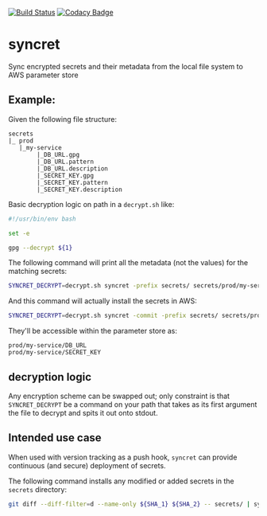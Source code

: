 [![Build Status](https://travis-ci.com/energyhub/syncret.svg?token=6cjLqNNpxhcANoBNSgPt&branch=master)](https://travis-ci.com/energyhub/syncret) [![Codacy Badge](https://api.codacy.com/project/badge/Grade/59d3c3383b80449cbce990aba07ea929)](https://www.codacy.com?utm_source=github.com&amp;utm_medium=referral&amp;utm_content=energyhub/syncret&amp;utm_campaign=Badge_Grade)

# syncret

Sync encrypted secrets and their metadata from the local file system to AWS parameter store


## Example:
Given the following file structure:
```
secrets
|_ prod
   |_my-service
        |_DB_URL.gpg
        |_DB_URL.pattern
        |_DB_URL.description
        |_SECRET_KEY.gpg
        |_SECRET_KEY.pattern
        |_SECRET_KEY.description
```

Basic decryption logic on path in a `decrypt.sh` like:
```bash
#!/usr/bin/env bash

set -e

gpg --decrypt ${1}
```

The following command will print all the metadata (not the values) for the matching secrets:

```bash
SYNCRET_DECRYPT=decrypt.sh syncret -prefix secrets/ secrets/prod/my-service/*.gpg
```

And this command will actually install the secrets in AWS:

```bash
SYNCRET_DECRYPT=decrypt.sh syncret -commit -prefix secrets/ secrets/prod/my-service/*.gpg
```

They'll be accessible within the parameter store as:
```
prod/my-service/DB_URL
prod/my-service/SECRET_KEY
```

## decryption logic

Any encryption scheme can be swapped out; only constraint is that `SYNCRET_DECRYPT` be a command on your path that takes as its first argument the file to decrypt and spits it out onto stdout.

## Intended use case

When used with version tracking as a push hook, `syncret` can provide continuous (and secure) deployment of secrets.

The following command installs any modified or added secrets in the `secrets` directory:

```bash
git diff --diff-filter=d --name-only ${SHA_1} ${SHA_2} -- secrets/ | syncret -prefix secrets/
```
